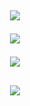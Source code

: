 <h2 align="center">

  
<p align="center">
  
  <img src="https://bit.ly/3FB0C9i">
  </p>
  

  <img src="https://bit.ly/3j7nhSV">
  </p>








<img src="[https://cdn.discordapp.com/emojis/961005750841409586.gif?size=44&quality=lossless](https://user-images.githubusercontent.com/95089355/173207216-961fd3fd-3738-4c3a-a626-8bae694d0aac.gif](https://cdn.discordapp.com/attachments/980185837532770364/1048729436759011328/a_79667bac2eea39ae0a14538c8f636140.gif)">
<h2 align="center">
  <img src="https://discord.c99.nl/widget/theme-1/740312549848776766.png">
  

<!---
Blast3x/Blast3x is a ✨ special ✨ repository because its `README.md` (this file) appears on your GitHub profile.
You can click the Preview link to take a look at your changes.
--->
